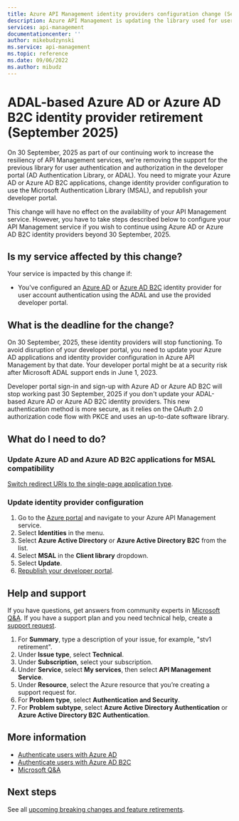 ```yaml
---
title: Azure API Management identity providers configuration change (September 2025) | Microsoft Docs
description: Azure API Management is updating the library used for user authentication in the developer portal. If you use Azure AD or Azure AD B2C identity providers, you need to update application settings and identity provider configuration to use the Microsoft Authentication Library (MSAL).
services: api-management
documentationcenter: ''
author: mikebudzynski
ms.service: api-management
ms.topic: reference
ms.date: 09/06/2022
ms.author: mibudz
---
```


# ADAL-based Azure AD or Azure AD B2C identity provider retirement (September 2025)

On 30 September, 2025 as part of our continuing work to increase the resiliency of API Management services, we're removing the support for the previous library for user authentication and authorization in the developer portal (AD Authentication Library, or ADAL). You need to migrate your Azure AD or Azure AD B2C applications, change identity provider configuration to use the Microsoft Authentication Library (MSAL), and republish your developer portal.

This change will have no effect on the availability of your API Management service. However, you have to take steps described below to configure your API Management service if you wish to continue using Azure AD or Azure AD B2C identity providers beyond 30 September, 2025.

## Is my service affected by this change?

Your service is impacted by this change if:

* You've configured an [Azure AD](../api-management-howto-aad.md) or [Azure AD B2C](../api-management-howto-aad-b2c.md) identity provider for user account authentication using the ADAL and use the provided developer portal.

## What is the deadline for the change?

On 30 September, 2025, these identity providers will stop functioning. To avoid disruption of your developer portal, you need to update your Azure AD applications and identity provider configuration in Azure API Management by that date. Your developer portal might be at a security risk after Microsoft ADAL support ends in June 1, 2023. 

Developer portal sign-in and sign-up with Azure AD or Azure AD B2C will stop working past 30 September, 2025 if you don't update your ADAL-based Azure AD or Azure AD B2C identity providers. This new authentication method is more secure, as it relies on the OAuth 2.0 authorization code flow with PKCE and uses an up-to-date software library. 

## What do I need to do?

### Update Azure AD and Azure AD B2C applications for MSAL compatibility

[Switch redirect URIs to the single-page application type](../../active-directory/develop/migrate-spa-implicit-to-auth-code.md#switch-redirect-uris-to-spa-platform).

### Update identity provider configuration

1. Go to the [Azure portal](https://portal.azure.com) and navigate to your Azure API Management service.
2. Select **Identities** in the menu.
3. Select **Azure Active Directory** or **Azure Active Directory B2C** from the list.
4. Select **MSAL** in the **Client library** dropdown.
5. Select **Update**.
6. [Republish your developer portal](../api-management-howto-developer-portal-customize.md#publish-from-the-azure-portal).


## Help and support

If you have questions, get answers from community experts in [Microsoft Q&A](https://aka.ms/apim/azureqa/change/msal-2022). If you have a support plan and you need technical help, create a [support request](https://portal.azure.com/#view/Microsoft_Azure_Support/HelpAndSupportBlade/~/overview).

1. For **Summary**, type a description of your issue, for example, "stv1 retirement". 
1. Under **Issue type**, select **Technical**.  
1. Under **Subscription**, select your subscription.  
1. Under **Service**, select **My services**, then select **API Management Service**. 
1. Under **Resource**, select the Azure resource that you’re creating a support request for.  
1. For **Problem type**, select **Authentication and Security**. 
1. For **Problem subtype**, select **Azure Active Directory Authentication** or **Azure Active Directory B2C Authentication**.


## More information

* [Authenticate users with Azure AD](../api-management-howto-aad.md)
* [Authenticate users with Azure AD B2C](../api-management-howto-aad-b2c.md)
* [Microsoft Q&A](/answers/topics/azure-api-management.html)

## Next steps

See all [upcoming breaking changes and feature retirements](overview.md).